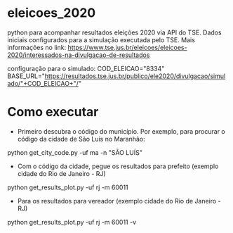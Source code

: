 # eleicoes_2020
python para acompanhar resultados eleições 2020 via API do TSE.
Dados iniciais configurados para a simulação executada pelo TSE. Mais informações no link: https://www.tse.jus.br/eleicoes/eleicoes-2020/interessados-na-divulgacao-de-resultados

configuração para o simulado:
COD_ELEICAO="8334"
BASE_URL="https://resultados.tse.jus.br/publico/ele2020/divulgacao/simulado/"+COD_ELEICAO+"/"


# Como executar

- Primeiro descubra o código do município. Por exemplo, para procurar o código da cidade de São Luís no Maranhão:

python get_city_code.py -uf ma -n "SÃO LUÍS"


 - Com o código da cidade, pegue os resultados para prefeito (exemplo cidade do Rio de Janeiro - RJ)

python get_results_plot.py -uf rj -m 60011


- Para os resultados para vereador (exemplo cidade do Rio de Janeiro - RJ)

python get_results_plot.py -uf rj -m 60011 -v
